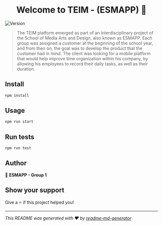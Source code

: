 <h1 align="center">Welcome to TEIM - (ESMAPP) 👋</h1>
<p>
  <img alt="Version" src="https://img.shields.io/badge/version-0.0.1-blue.svg?cacheSeconds=2592000" />
</p>

> The TEIM platform emerged as part of an interdisciplinary project of the School of Media Arts and Design, also known as ESMAPP. Each group was assigned a customer at the beginning of the school year, and from then on, the goal was to develop the product that the customer had in mind. The client was looking for a mobile platform that would help improve time organization within his company, by allowing his employees to record their daily tasks, as well as their duration.

## Install

```sh
npm install
```

## Usage

```sh
npm run start
```

## Run tests

```sh
npm run test
```

## Author

👤 **ESMAPP - Group 1**


## Show your support

Give a ⭐️ if this project helped you!

***
_This README was generated with ❤️ by [readme-md-generator](https://github.com/kefranabg/readme-md-generator)_